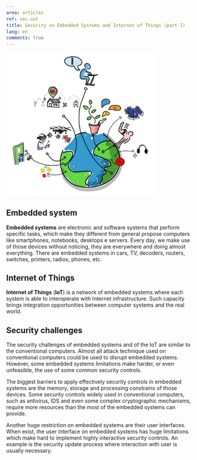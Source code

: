 ```yaml
---
area: articles
ref: sec-iot
title: Security on Embedded Systems and Internet of Things (part I)
lang: en
comments: true
---
```


<img src="/img/iot.jpg" style="width: 400px" />

## Embedded system

**Embedded systems** are electronic and software systems that perform specific tasks, which make they different from general propose computers like smartphones, notebooks, desktops e servers. Every day, we make use of those devices without noticing, they are everywhere and doing almost everything. There are embedded systems in cars, TV, decoders, routers, switches, printers, radios, phones, etc.

## Internet of Things 

**Internet of Things** (**IoT**) is a network of embedded systems where each system is able to interoperate with Internet infrastructure. Such capacity brings integration opportunities between computer systems and the real world.

## Security challenges

The security challenges of embedded systems and of the IoT are similar to the conventional computers. Almost all attack technique used on conventional computers could be used to disrupt embedded systems. However, some embedded systems limitations make harder, or even unfeasible, the use of some common security controls.

The biggest barriers to apply effectively security controls in embedded systems are the memory, storage and processing constrains of those devices. Some security controls widely used in conventional computers, such as antivirus, IDS and even some complex cryptographic mechanisms, require more resources than the most of the embedded systems can provide.

Another huge restriction on embedded systems are their user interfaces. When exist, the user interface on embedded systems has huge limitations which make hard to implement highly interactive security controls. An example is the security update process where interaction with user is usually necessary.

